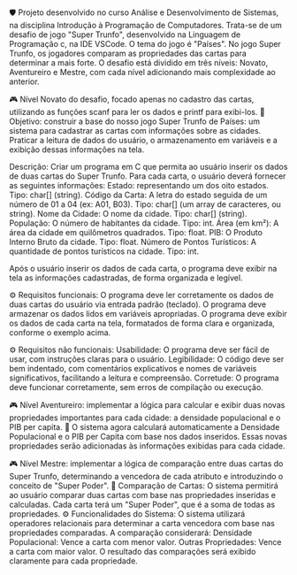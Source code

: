 🛡️ Projeto desenvolvido no curso Análise e Desenvolvimento de Sistemas, na disciplina Introdução à Programação de Computadores.
Trata-se de um desafio de jogo "Super Trunfo", desenvolvido na Linguagem de Programação c, na IDE VSCode.
O tema do jogo é "Países". No jogo Super Trunfo, os jogadores comparam as propriedades das cartas para determinar a mais forte.
O desafio está dividido em três níveis: Novato, Aventureiro e Mestre, com cada nível adicionando mais complexidade ao anterior. 

🎮 Nível Novato do desafio, focado apenas no cadastro das cartas, utilizando as funções scanf para ler os dados e printf para exibi-los.
🚩 Objetivo: construir a base do nosso jogo Super Trunfo de Países: um sistema para cadastrar as cartas com informações sobre as cidades. Praticar a
leitura de dados do usuário, o armazenamento em variáveis e a exibição dessas informações na tela.

Descrição: Criar um programa em C que permita ao usuário inserir os dados de duas cartas do Super Trunfo. Para cada carta, o usuário deverá fornecer as seguintes informações: 
  Estado: representando um dos oito estados. Tipo: char[] (string).
  Código da Carta: A letra do estado seguida de um número de 01 a 04 (ex: A01, B03). Tipo: char[] (um array de caracteres, ou string).
  Nome da Cidade: O nome da cidade. Tipo: char[] (string).
  População: O número de habitantes da cidade. Tipo: int.
  Área (em km²): A área da cidade em quilômetros quadrados. Tipo: float.
  PIB: O Produto Interno Bruto da cidade. Tipo: float.
  Número de Pontos Turísticos: A quantidade de pontos turísticos na cidade. Tipo: int.

Após o usuário inserir os dados de cada carta, o programa deve exibir na tela as informações cadastradas, de forma organizada e legível.

⚙️ Requisitos funcionais:
O programa deve ler corretamente os dados de duas cartas do usuário via entrada padrão (teclado).
O programa deve armazenar os dados lidos em variáveis apropriadas.
O programa deve exibir os dados de cada carta na tela, formatados de forma clara e organizada, conforme o exemplo acima.

⚙️ Requisitos não funcionais:
Usabilidade: O programa deve ser fácil de usar, com instruções claras para o usuário.
Legibilidade: O código deve ser bem indentado, com comentários explicativos e nomes de variáveis significativos, facilitando a leitura e compreensão.
Corretude: O programa deve funcionar corretamente, sem erros de compilação ou execução.

🎮 Nível Aventureiro: implementar a lógica para calcular e exibir duas novas propriedades importantes para cada cidade: a densidade populacional e o PIB per capita.
🚩 O sistema agora calculará automaticamente a Densidade Populacional e o PIB per Capita com base nos dados inseridos. Essas novas propriedades serão adicionadas às informações exibidas para cada cidade.

🎮 Nível Mestre: implementar a lógica de comparação entre duas cartas do Super Trunfo, determinando a vencedora de cada atributo e introduzindo o conceito de "Super Poder".
🚩 Comparação de Cartas: O sistema permitirá ao usuário comparar duas cartas com base nas propriedades inseridas e calculadas.
Cada carta terá um "Super Poder", que é a soma de todas as propriedades.
⚙️ Funcionalidades do Sistema:
O sistema utilizará operadores relacionais para determinar a carta vencedora com base nas propriedades comparadas.
A comparação considerará:
Densidade Populacional: Vence a carta com menor valor.
Outras Propriedades: Vence a carta com maior valor.
O resultado das comparações será exibido claramente para cada propriedade.
